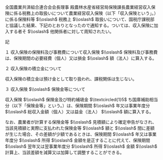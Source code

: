 全国農業共済組合連合会会長理事 殿農林水産省経営局保険課長農業経営収入保険に係る税務上の取扱いについて農業経営収入保険（以下「収入保険という」。）に係る保険料等 $\\oslash$ 税務上 $\\oslash$ 取扱いについて、国税庁課税部と協議した結果、下記のとおりとなったので通知する。ついては、収入保険に加入する者そ $\\oslash$ 他関係者に対して周知されたい。

記

１ 収入保険の保険料及び事務費について収入保険 $\\oslash$ 保険料及び事務費は、保険期間の必要経費（個人）又は損金 $\\oslash$ 額（法人）に算入する。

２ 収入保険の積立金について

収入保険の積立金は預け金として取り扱われ、課税関係は生じない。

３ 収入保険 $\\oslash$ 保険金等について

収入保険 $\\oslash$ 保険金及び特約補塡金 $\\textcircled{1}5$ ち国庫補助相当分（以下「保険金等」という。）は、保険期間 $\\oslash$ 年又は事業年度分 $\\oslash$ 総収入金額（個人）又は益金（法人） $\\oslash$ 額に算入する。

なお、農業者が計算する保険金等 $\\oslash$ 見積額により確定申告がなされ、当該見積額と実際に支払われた保険金等 $\\oslash$ 額と $\\oslash$ 間に差額が生じた場合、その差額が少額であるときは、保険期間 $\\oslash$ 年又は事業年度分 $\\oslash$ 所得 $\\oslash$ 金額を是正することに代えて、保険期間 $\\oslash$ 翌年又は翌事業年度分 $\\oslash$ 所得 $\\oslash$ 金額 $\\oslash$ 計算上、当該差額を減算又は加算して調整することができる。